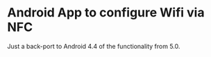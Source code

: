 # Android App to configure Wifi via NFC

Just a back-port to Android 4.4 of the functionality from 5.0.
